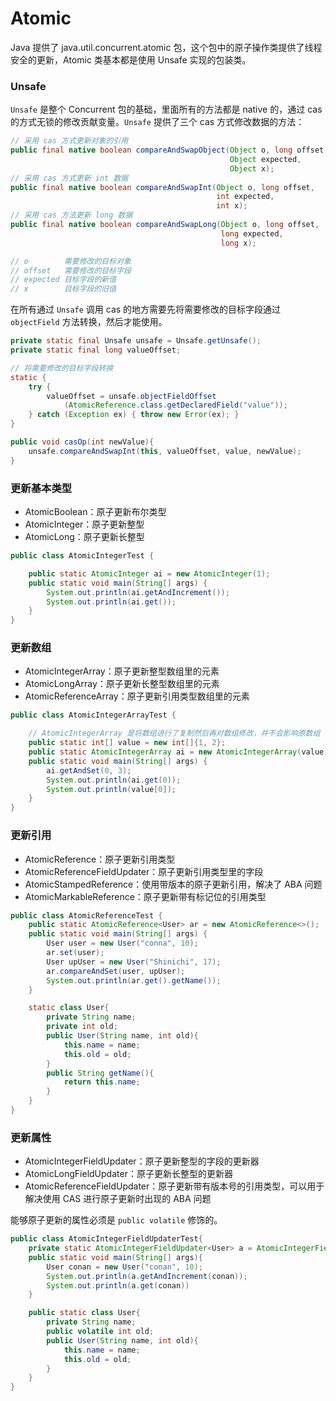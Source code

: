 # Atomic
Java 提供了 java.util.concurrent.atomic 包，这个包中的原子操作类提供了线程安全的更新，Atomic 类基本都是使用 Unsafe 实现的包装类。

### Unsafe

`Unsafe` 是整个 Concurrent 包的基础，里面所有的方法都是 native 的，通过 cas 的方式无锁的修改贡献变量。`Unsafe` 提供了三个 cas 方式修改数据的方法：

```java
// 采用 cas 方式更新对象的引用
public final native boolean compareAndSwapObject(Object o, long offset,
                                                 Object expected,
                                                 Object x);
// 采用 cas 方式更新 int 数据
public final native boolean compareAndSwapInt(Object o, long offset,
                                              int expected,
                                              int x);
// 采用 cas 方法更新 long 数据
public final native boolean compareAndSwapLong(Object o, long offset,
                                               long expected,
                                               long x);

// o		需要修改的目标对象
// offset	需要修改的目标字段
// expected	目标字段的新值
// x		目标字段的旧值
```

在所有通过 `Unsafe` 调用 cas 的地方需要先将需要修改的目标字段通过 `objectField` 方法转换，然后才能使用。

```java
private static final Unsafe unsafe = Unsafe.getUnsafe();
private static final long valueOffset;

// 将需要修改的目标字段转换
static {
    try {
        valueOffset = unsafe.objectFieldOffset
            (AtomicReference.class.getDeclaredField("value"));
    } catch (Exception ex) { throw new Error(ex); }
}

public void casOp(int newValue){
    unsafe.compareAndSwapInt(this, valueOffset, value, newValue);
}
```



### 更新基本类型
- AtomicBoolean：原子更新布尔类型
- AtomicInteger：原子更新整型
- AtomicLong：原子更新长整型
```java
public class AtomicIntegerTest {

    public static AtomicInteger ai = new AtomicInteger(1);
    public static void main(String[] args) {
        System.out.println(ai.getAndIncrement());
        System.out.println(ai.get());
    }
}
```
### 更新数组
- AtomicIntegerArray：原子更新整型数组里的元素
- AtomicLongArray：原子更新长整型数组里的元素
- AtomicReferenceArray：原子更新引用类型数组里的元素
```java
public class AtomicIntegerArrayTest {

    // AtomicIntegerArray 是将数组进行了复制然后再对数组修改，并不会影响原数组
    public static int[] value = new int[]{1, 2};
    public static AtomicIntegerArray ai = new AtomicIntegerArray(value);
    public static void main(String[] args) {
        ai.getAndSet(0, 3);
        System.out.println(ai.get(0));
        System.out.println(value[0]);
    }
}
```
### 更新引用
- AtomicReference：原子更新引用类型
- AtomicReferenceFieldUpdater：原子更新引用类型里的字段
- AtomicStampedReference：使用带版本的原子更新引用，解决了 ABA 问题
- AtomicMarkableReference：原子更新带有标记位的引用类型
```java
public class AtomicReferenceTest {
    public static AtomicReference<User> ar = new AtomicReference<>();
    public static void main(String[] args) {
        User user = new User("conna", 10);
        ar.set(user);
        User upUser = new User("Shinichi", 17);
        ar.compareAndSet(user, upUser);
        System.out.println(ar.get().getName());
    }

    static class User{
        private String name;
        private int old;
        public User(String name, int old){
            this.name = name;
            this.old = old;
        }
        public String getName(){
            return this.name;
        }
    }
}
```
### 更新属性
- AtomicIntegerFieldUpdater：原子更新整型的字段的更新器
- AtomicLongFieldUpdater：原子更新长整型的更新器
- AtomicReferenceFieldUpdater：原子更新带有版本号的引用类型，可以用于解决使用 CAS 进行原子更新时出现的 ABA 问题

能够原子更新的属性必须是 `public volatile` 修饰的。

```java
public class AtomicIntegerFieldUpdaterTest{
    private static AtomicIntegerFieldUpdater<User> a = AtomicIntegerFieldUpdater.newUpdater(User.class, "old");
    public static void main(String[] args){
        User conan = new User("conan", 10);
        System.out.println(a.getAndIncrement(conan));
        System.out.println(a.get(conan))
    }

    public static class User{
        private String name;
        public volatile int old;
        public User(String name, int old){
            this.name = name;
            this.old = old;
        }
    }
}
```

